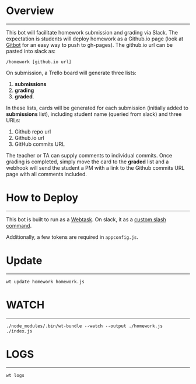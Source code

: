 # Overview
---

This bot will facilitate homework submission and grading via Slack. The expectation is students will deploy homework as a Github.io page (look at [Gitbot](http://gitbot.co) for an easy way to push to gh-pages). The github.io url can be pasted into slack as:

```
/homework [github.io url]
```

On submission, a Trello board will generate three lists: 

1. **submissions**
2. **grading**
3. **graded**.

In these lists, cards will be generated for each submission (initially added to **submissions** list), including student name (queried from slack) and three URLs: 

1. Github repo url
2. Github.io url
3. GitHub commits URL

The teacher or TA can supply comments to individual commits. Once grading is completed, simply move the card to the **graded** list and a webhook will send the student a PM with a link to the Github commits URL page with all comments included.

# How to Deploy
---

This bot is built to run as a [Webtask](https://webtask.io/). On slack, it as a [custom slash command](https://api.slack.com/slash-commands).

Additionally, a few tokens are required in ``appconfig.js``.

# Update
---

```
wt update homework homework.js
```

# WATCH
---

```
./node_modules/.bin/wt-bundle --watch --output ./homework.js ./index.js
```

# LOGS
---

```
wt logs
```



